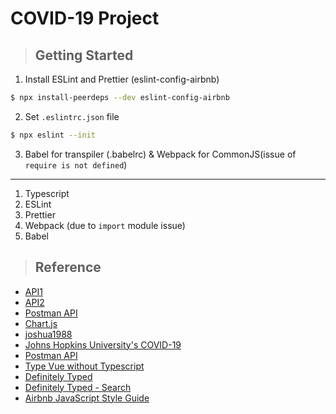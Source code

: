 # COVID-19 Project

> ## Getting Started

1. Install ESLint and Prettier (eslint-config-airbnb)

```bash
$ npx install-peerdeps --dev eslint-config-airbnb
```

2. Set `.eslintrc.json` file

```bash
$ npx eslint --init
```

3. Babel for transpiler (.babelrc) & Webpack for CommonJS(issue of `require is not defined`)

---

1. Typescript
1. ESLint
1. Prettier
1. Webpack (due to `import` module issue)
1. Babel

> ## Reference

- [API1](https://api.covid19api.com/summary)
- [API2](https://api.covid19api.com/live/country/korea-south/status/deaths)
- [Postman API](https://documenter.getpostman.com/view/10808728/SzS8rjbc?version=latest#27454960-ea1c-4b91-a0b6-0468bb4e6712)
- [Chart.js](https://www.chartjs.org/docs/latest)
- [joshua1988](https://github.com/joshua1988/learn-typescript/tree/master/project)
- [Johns Hopkins University's COVID-19](https://www.arcgis.com/apps/opsdashboard/index.html#/bda7594740fd40299423467b48e9ecf6)
- [Postman API](https://documenter.getpostman.com/view/10808728/SzS8rjbc?version=latest#27454960-ea1c-4b91-a0b6-0468bb4e6712)
- [Type Vue without Typescript](https://blog.usejournal.com/type-vue-without-typescript-b2b49210f0b)
- [Definitely Typed](https://github.com/DefinitelyTyped/DefinitelyTyped/blob/master/README.ko.md)
- [Definitely Typed - Search](https://www.typescriptlang.org/dt/search?search=)
- [Airbnb JavaScript Style Guide](https://github.com/airbnb/javascript)
